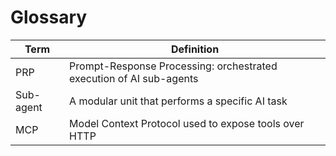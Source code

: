 # Glossary

| Term | Definition |
|------|------------|
| PRP | Prompt-Response Processing: orchestrated execution of AI sub-agents |
| Sub-agent | A modular unit that performs a specific AI task |
| MCP | Model Context Protocol used to expose tools over HTTP |
